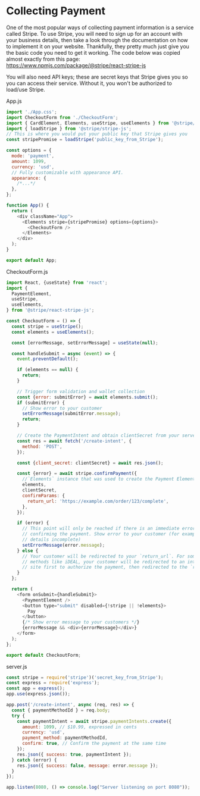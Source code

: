 # Collecting Payment

One of the most popular ways of collecting payment information is a service called Stripe. To use Stripe, you will need to sign up for an account with your business details, then take a look through the documentation on how to implement it on your website. Thankfully, they pretty much just give you the basic code you need to get it working. The code below was copied almost exactly from this page: https://www.npmjs.com/package/@stripe/react-stripe-js

You will also need API keys; these are secret keys that Stripe gives you so you can access their service. Without it, you won't be authorized to load/use Stripe.

App.js
```js
import './App.css';
import CheckoutForm from './CheckoutForm';
import { CardElement, Elements, useStripe, useElements } from '@stripe/react-stripe-js';
import { loadStripe } from '@stripe/stripe-js';
// This is where you would put your public key that Stripe gives you
const stripePromise = loadStripe('public_key_from_Stripe');

const options = {
  mode: 'payment',
  amount: 1099,
  currency: 'usd',
  // Fully customizable with appearance API.
  appearance: {
    /*...*/
  },
};

function App() {
  return (
    <div className="App">
      <Elements stripe={stripePromise} options={options}>
        <CheckoutForm />
      </Elements>
    </div>
  );
}

export default App;
```
CheckoutForm.js
```js
import React, {useState} from 'react';
import {
  PaymentElement,
  useStripe,
  useElements,
} from '@stripe/react-stripe-js';

const CheckoutForm = () => {
  const stripe = useStripe();
  const elements = useElements();

  const [errorMessage, setErrorMessage] = useState(null);

  const handleSubmit = async (event) => {
    event.preventDefault();

    if (elements == null) {
      return;
    }

    // Trigger form validation and wallet collection
    const {error: submitError} = await elements.submit();
    if (submitError) {
      // Show error to your customer
      setErrorMessage(submitError.message);
      return;
    }

    // Create the PaymentIntent and obtain clientSecret from your server endpoint
    const res = await fetch('/create-intent', {
      method: 'POST',
    });

    const {client_secret: clientSecret} = await res.json();

    const {error} = await stripe.confirmPayment({
      //`Elements` instance that was used to create the Payment Element
      elements,
      clientSecret,
      confirmParams: {
        return_url: 'https://example.com/order/123/complete',
      },
    });

    if (error) {
      // This point will only be reached if there is an immediate error when
      // confirming the payment. Show error to your customer (for example, payment
      // details incomplete)
      setErrorMessage(error.message);
    } else {
      // Your customer will be redirected to your `return_url`. For some payment
      // methods like iDEAL, your customer will be redirected to an intermediate
      // site first to authorize the payment, then redirected to the `return_url`.
    }
  };

  return (
    <form onSubmit={handleSubmit}>
      <PaymentElement />
      <button type="submit" disabled={!stripe || !elements}>
        Pay
      </button>
      {/* Show error message to your customers */}
      {errorMessage && <div>{errorMessage}</div>}
    </form>
  );
};

export default CheckoutForm;
```
server.js
```js
const stripe = require('stripe')('secret_key_from_Stripe');
const express = require('express');
const app = express();
app.use(express.json());

app.post('/create-intent', async (req, res) => {
  const { paymentMethodId } = req.body;
  try {
    const paymentIntent = await stripe.paymentIntents.create({
      amount: 1099, // $10.99, expressed in cents
      currency: 'usd',
      payment_method: paymentMethodId,
      confirm: true, // Confirm the payment at the same time
    });
    res.json({ success: true, paymentIntent });
  } catch (error) {
    res.json({ success: false, message: error.message });
  }
});

app.listen(8080, () => console.log("Server listening on port 8080"));
```